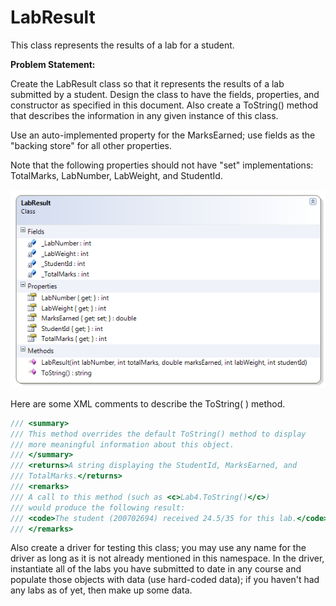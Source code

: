 ---
---
# LabResult

This class represents the results of a lab for a student. 

**Problem Statement:**

Create the LabResult class so that it represents the results of a lab submitted by a student. Design the class to have the fields, properties, and constructor as specified in this document. Also create a ToString() method that describes the information in any given instance of this class.

Use an auto-implemented property for the MarksEarned; use fields as the "backing store" for all other properties.

Note that the following properties should not have "set" implementations: TotalMarks, LabNumber, LabWeight, and StudentId. 

![LabResult Class Diagram](C-LabResult.png)

Here are some XML comments to describe the ToString( ) method.

```csharp
/// <summary>
/// This method overrides the default ToString() method to display 
/// more meaningful information about this object.
/// </summary>
/// <returns>A string displaying the StudentId, MarksEarned, and 
/// TotalMarks.</returns>
/// <remarks>
/// A call to this method (such as <c>Lab4.ToString()</c>) 
/// would produce the following result:
/// <code>The student (200702694) received 24.5/35 for this lab.</code>
/// </remarks>
```

Also create a driver for testing this class; you may use any name for the driver as long as it is not already mentioned in this namespace. In the driver, instantiate all of the labs you have submitted to date in any course and populate those objects with data (use hard-coded data); if you haven't had any labs as of yet, then make up some data.
